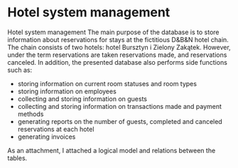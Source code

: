 # Hotel system management 

Hotel system management 
The main purpose of the database is to store information about reservations for stays at the fictitious D&B&N hotel chain. The chain consists of two hotels: hotel Bursztyn i Zielony Zakątek. However, under the term reservations are taken reservations made, and reservations canceled. In addition, the presented database also performs side functions such as:
<ul>
<li>storing information on current room statuses and room types</li>
<li>storing information on employees</li>
<li>collecting and storing information on guests</li>
<li>collecting and storing information on transactions made and payment methods</li>
<li>generating reports on the number of guests, completed and canceled reservations at each hotel</li>
<li>generating invoices</li>
</ul>

As an attachment, I attached a logical model and relations between the tables.
